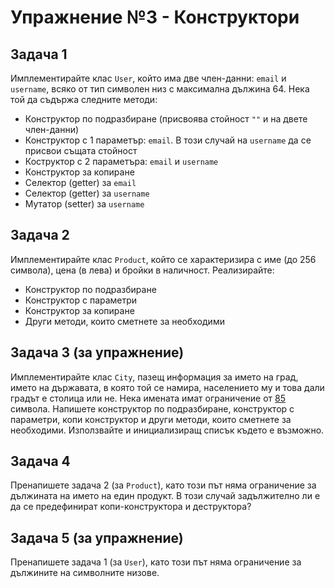# Упражнение №3 - Конструктори

## Задача 1

Имплементирайте клас `User`, който има две член-данни: `email` и `username`, всяко от тип символен низ с максимална дължина 64. Нека той да съдържа следните методи:
* Конструктор по подразбиране (присвоява стойност `""` и на двете член-данни)
* Конструктор с 1 параметър: `email`. В този случай на `username` да се присвои същата стойност
* Коструктор с 2 параметъра: `email` и `username`
* Конструктор за копиране
* Селектор (getter) за `email`
* Селектор (getter) за `username`
* Мутатор (setter) за `username`

## Задача 2

Имплементирайте клас `Product`, който се характеризира с име (до 256 символа), цена (в лева) и бройки в наличност. Реализирайте:
* Конструктор по подразбиране
* Конструктор с параметри
* Конструктор за копиране
* Други методи, които сметнете за необходими

## Задача 3 (за упражнение)

Имплементирайте клас `City`, пазещ информация за името на град, името на държавата, в която той се намира, населението му и това дали градът е столица или не. Нека имената имат ограничение от [85](https://www.businessinsider.com/the-worlds-longest-place-name-has-85-letters-see-if-you-can-pronounce-it-2018-2) символа. Напишете конструктор по подразбиране, конструктор с параметри, копи конструктор и други методи, които сметнете за необходими. Използвайте и инициализиращ списък където е възможно.

## Задача 4

Пренапишете задача 2 (за `Product`), като този път няма ограничение за дължината на името на един продукт. В този случай задължително ли е да се предефинират копи-конструктора и деструктора?

## Задача 5 (за упражнение)

Пренапишете задача 1 (за `User`), като този път няма ограничение за дължините на символните низове.